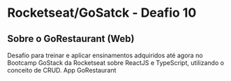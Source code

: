 # Rocketseat/GoSatck - Deafio 10



## Sobre o GoRestaurant (Web)

<p alin="center"> Desafio para treinar e aplicar ensinamentos adquiridos até agora no Bootcamp GoStack da Rocketseat sobre ReactJS e TypeScript, utilizando o conceito de CRUD. App GoRestaurant </p>
